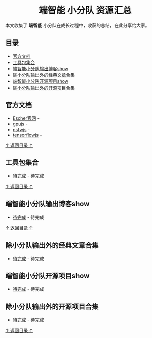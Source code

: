 <h1 align="center"> 端智能 小分队 资源汇总</h1>

本文收集了 **端智能** 小分队在成长过程中，收获的总结，在此分享给大家。

## 目录

- [官方文档](#官方文档)
- [工具包集合](#工具包集合)
- [端智能小分队输出博客show](#端智能小分队博客show)
- [除小分队输出外的经典文章合集](#除小分队输出外的经典文章合集)
- [端智能小分队开源项目show](#端智能小分队开源项目show)
- [除小分队输出外的开源项目合集](#除小分队输出外的开源项目合集)

## 官方文档

- [Escher官网](https://escher.github.io/) - 
- [gpujs](https://github.com/gpujs/gpu.js) - 
- [nsfwjs](https://github.com/infinitered/nsfwjs) - 
- [tensorflowjs](https://github.com/tensorflow/tfjs-models) - 

[↑ 返回目录 ↑](#目录)

## 工具包集合

- [待完成](#官方文档) - 待完成

[↑ 返回目录 ↑](#目录)

## 端智能小分队输出博客show

- [待完成](#官方文档) - 待完成

[↑ 返回目录 ↑](#目录)

## 除小分队输出外的经典文章合集

- [待完成](#官方文档) - 待完成

## 端智能小分队开源项目show

- [待完成](#官方文档) - 待完成

## 除小分队输出外的开源项目合集

- [待完成](#官方文档) - 待完成

[↑ 返回目录 ↑](#目录)
